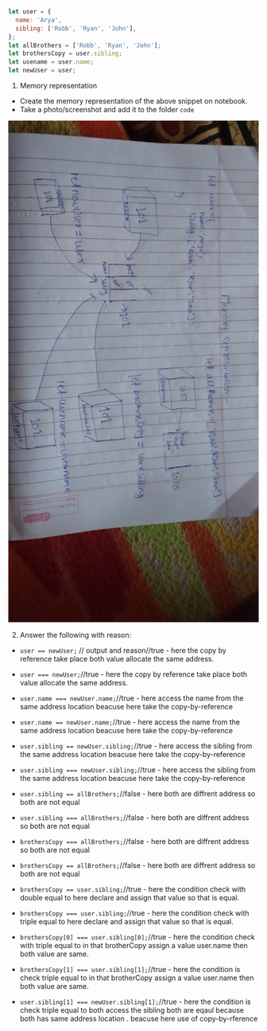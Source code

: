 ```js
let user = {
  name: 'Arya',
  sibling: ['Robb', 'Ryan', 'John'],
};
let allBrothers = ['Robb', 'Ryan', 'John'];
let brothersCopy = user.sibling;
let usename = user.name;
let newUser = user;
```

1. Memory representation

- Create the memory representation of the above snippet on notebook.
- Take a photo/screenshot and add it to the folder `code`

<!-- To add this image here use ![name](./hello.jpg) -->
![memory-representation-img](./memory-represent.jpg)

2. Answer the following with reason:

- `user == newUser;` // output and reason//true - here the copy by reference take place both value allocate the same address.
- `user === newUser;`//true - here the copy by reference take place both value allocate the same address.
- `user.name === newUser.name;`//true - here access the name  from the same address location beacuse here take the copy-by-reference 
- `user.name == newUser.name;`//true - here access the name  from the same address location beacuse here take the copy-by-reference 
- `user.sibling == newUser.sibling;`//true  - here access the sibling  from the same address location beacuse here take the copy-by-reference 
- `user.sibling === newUser.sibling;`//true -  here access the sibling  from the same address location beacuse here take the copy-by-reference 
- `user.sibling == allBrothers;`//false - here both are diffrent address so both are not equal 
- `user.sibling === allBrothers;`//false - here both are diffrent address so both are not equal 
- `brothersCopy === allBrothers;`//false - here both are diffrent address so both are not equal 
- `brothersCopy == allBrothers;`//false - here both are diffrent address so both are not equal 
- `brothersCopy == user.sibling;`//true - here the condition check with double equal to here declare and assign that value so that is equal.
- `brothersCopy === user.sibling;`//true - here the condition check with triple equal to here declare and assign that value so that is equal.
- `brothersCopy[0] === user.sibling[0];`//true - here the condition check with triple equal to  in that brotherCopy assign a value user.name then both value are same.
- `brothersCopy[1] === user.sibling[1];`//true - here the condition is check  triple equal to  in that brotherCopy assign a value user.name then both value are same.

- `user.sibling[1] === newUser.sibling[1];`//true - here the condition is check  triple equal to  both access the sibling both are eqaul because both has same address location . beacuse here use of copy-by-rference
